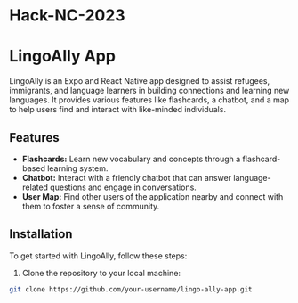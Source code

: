 # Hack-NC-2023
# LingoAlly App

LingoAlly is an Expo and React Native app designed to assist refugees, immigrants, and language learners in building connections and learning new languages. It provides various features like flashcards, a chatbot, and a map to help users find and interact with like-minded individuals.

## Features

- **Flashcards:** Learn new vocabulary and concepts through a flashcard-based learning system.
- **Chatbot:** Interact with a friendly chatbot that can answer language-related questions and engage in conversations.
- **User Map:** Find other users of the application nearby and connect with them to foster a sense of community.

## Installation

To get started with LingoAlly, follow these steps:

1. Clone the repository to your local machine:

```bash
git clone https://github.com/your-username/lingo-ally-app.git
